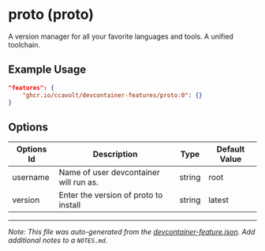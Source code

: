 
# proto (proto)

A version manager for all your favorite languages and tools. A unified toolchain.

## Example Usage

```json
"features": {
    "ghcr.io/ccavolt/devcontainer-features/proto:0": {}
}
```

## Options

| Options Id | Description | Type | Default Value |
|-----|-----|-----|-----|
| username | Name of user devcontainer will run as. | string | root |
| version | Enter the version of proto to install | string | latest |



---

_Note: This file was auto-generated from the [devcontainer-feature.json](https://github.com/ccavolt/devcontainer-features/blob/main/src/proto/devcontainer-feature.json).  Add additional notes to a `NOTES.md`._
